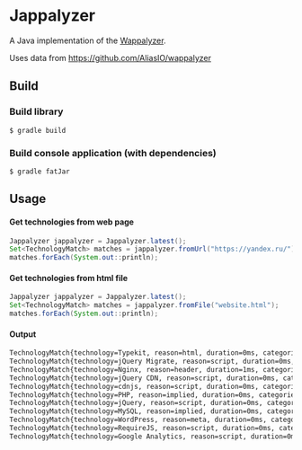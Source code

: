 # Jappalyzer

A Java implementation of the [Wappalyzer](https://github.com/AliasIO/wappalyzer).

Uses data from https://github.com/AliasIO/wappalyzer


## Build

### Build library
```shell
$ gradle build
```

### Build console application (with dependencies)
```shell
$ gradle fatJar
```
## Usage

#### Get technologies from web page
```java
Jappalyzer jappalyzer = Jappalyzer.latest();
Set<TechnologyMatch> matches = jappalyzer.fromUrl("https://yandex.ru/");
matches.forEach(System.out::println);
```

#### Get technologies from html file
```java
Jappalyzer jappalyzer = Jappalyzer.latest();
Set<TechnologyMatch> matches = jappalyzer.fromFile("website.html");
matches.forEach(System.out::println);
```

#### Output
```sh
TechnologyMatch{technology=Typekit, reason=html, duration=0ms, categories=[Category{name='Font scripts'}]}
TechnologyMatch{technology=jQuery Migrate, reason=script, duration=0ms, categories=[Category{name='JavaScript libraries'}]}
TechnologyMatch{technology=Nginx, reason=header, duration=1ms, categories=[Category{name='Web servers'}, Category{name='Reverse proxies'}]}
TechnologyMatch{technology=jQuery CDN, reason=script, duration=0ms, categories=[Category{name='CDN'}]}
TechnologyMatch{technology=cdnjs, reason=script, duration=0ms, categories=[Category{name='CDN'}]}
TechnologyMatch{technology=PHP, reason=implied, duration=0ms, categories=[Category{name='Programming languages'}]}
TechnologyMatch{technology=jQuery, reason=script, duration=0ms, categories=[Category{name='JavaScript libraries'}]}
TechnologyMatch{technology=MySQL, reason=implied, duration=0ms, categories=[Category{name='Databases'}]}
TechnologyMatch{technology=WordPress, reason=meta, duration=0ms, categories=[Category{name='CMS'}, Category{name='Blogs'}]}
TechnologyMatch{technology=RequireJS, reason=script, duration=0ms, categories=[Category{name='JavaScript frameworks'}]}
TechnologyMatch{technology=Google Analytics, reason=script, duration=0ms, categories=[Category{name='Analytics'}]}
```
